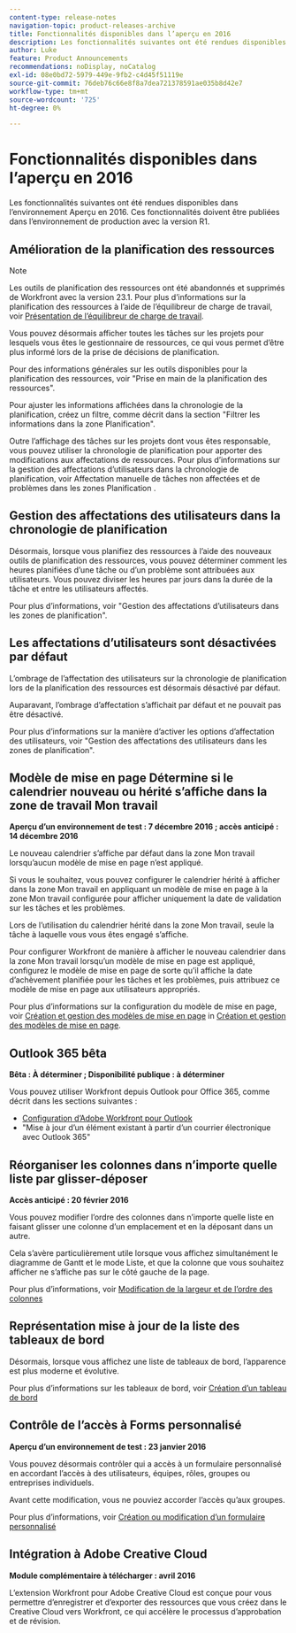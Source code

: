 ```yaml
---
content-type: release-notes
navigation-topic: product-releases-archive
title: Fonctionnalités disponibles dans l’aperçu en 2016
description: Les fonctionnalités suivantes ont été rendues disponibles dans l’environnement Aperçu en 2016. Ces fonctionnalités doivent être publiées dans l’environnement de production avec la version R1.
author: Luke
feature: Product Announcements
recommendations: noDisplay, noCatalog
exl-id: 08e0bd72-5979-449e-9fb2-c4d45f51119e
source-git-commit: 76deb76c66e8f8a7dea721378591ae035b8d42e7
workflow-type: tm+mt
source-wordcount: '725'
ht-degree: 0%

---
```


# Fonctionnalités disponibles dans l’aperçu en 2016

Les fonctionnalités suivantes ont été rendues disponibles dans l’environnement Aperçu en 2016. Ces fonctionnalités doivent être publiées dans l’environnement de production avec la version R1.

## Amélioration de la planification des ressources

>[!NOTE]
>
>Les outils de planification des ressources ont été abandonnés et supprimés de Workfront avec la version 23.1. Pour plus d’informations sur la planification des ressources à l’aide de l’équilibreur de charge de travail, voir [Présentation de l’équilibreur de charge de travail](../../../../resource-mgmt/workload-balancer/overview-workload-balancer.md).

Vous pouvez désormais afficher toutes les tâches sur les projets pour lesquels vous êtes le gestionnaire de ressources, ce qui vous permet d’être plus informé lors de la prise de décisions de planification.

Pour des informations générales sur les outils disponibles pour la planification des ressources, voir &quot;Prise en main de la planification des ressources&quot;.

Pour ajuster les informations affichées dans la chronologie de la planification, créez un filtre, comme décrit dans la section &quot;Filtrer les informations dans la zone Planification&quot;.

Outre l’affichage des tâches sur les projets dont vous êtes responsable, vous pouvez utiliser la chronologie de planification pour apporter des modifications aux affectations de ressources. Pour plus d’informations sur la gestion des affectations d’utilisateurs dans la chronologie de planification, voir Affectation manuelle de tâches non affectées et de problèmes dans les zones Planification .

## Gestion des affectations des utilisateurs dans la chronologie de planification

Désormais, lorsque vous planifiez des ressources à l’aide des nouveaux outils de planification des ressources, vous pouvez déterminer comment les heures planifiées d’une tâche ou d’un problème sont attribuées aux utilisateurs. Vous pouvez diviser les heures par jours dans la durée de la tâche et entre les utilisateurs affectés.

Pour plus d’informations, voir &quot;Gestion des affectations d’utilisateurs dans les zones de planification&quot;.

## Les affectations d’utilisateurs sont désactivées par défaut

L’ombrage de l’affectation des utilisateurs sur la chronologie de planification lors de la planification des ressources est désormais désactivé par défaut.

Auparavant, l’ombrage d’affectation s’affichait par défaut et ne pouvait pas être désactivé.

Pour plus d’informations sur la manière d’activer les options d’affectation des utilisateurs, voir &quot;Gestion des affectations des utilisateurs dans les zones de planification&quot;.

## Modèle de mise en page Détermine si le calendrier nouveau ou hérité s’affiche dans la zone de travail Mon travail

**Aperçu d’un environnement de test : 7 décembre 2016 ; accès anticipé : 14 décembre 2016** 

Le nouveau calendrier s’affiche par défaut dans la zone Mon travail lorsqu’aucun modèle de mise en page n’est appliqué.

Si vous le souhaitez, vous pouvez configurer le calendrier hérité à afficher dans la zone Mon travail en appliquant un modèle de mise en page à la zone Mon travail configurée pour afficher uniquement la date de validation sur les tâches et les problèmes.

Lors de l’utilisation du calendrier hérité dans la zone Mon travail, seule la tâche à laquelle vous vous êtes engagé s’affiche.

Pour configurer Workfront de manière à afficher le nouveau calendrier dans la zone Mon travail lorsqu’un modèle de mise en page est appliqué, configurez le modèle de mise en page de sorte qu’il affiche la date d’achèvement planifiée pour les tâches et les problèmes, puis attribuez ce modèle de mise en page aux utilisateurs appropriés.

Pour plus d’informations sur la configuration du modèle de mise en page, voir [Création et gestion des modèles de mise en page](../../../../administration-and-setup/customize-workfront/use-layout-templates/create-and-manage-layout-templates.md#customizing-my-work) in [Création et gestion des modèles de mise en page](../../../../administration-and-setup/customize-workfront/use-layout-templates/create-and-manage-layout-templates.md).

## Outlook 365 bêta

**Bêta : À déterminer ; Disponibilité publique : à déterminer**

Vous pouvez utiliser Workfront depuis Outlook pour Office 365, comme décrit dans les sections suivantes :

* [Configuration d’Adobe Workfront pour Outlook](../../../../workfront-integrations-and-apps/using-workfront-with-outlook/set-up-workfront-for-outlook.md)
* &quot;Mise à jour d’un élément existant à partir d’un courrier électronique avec Outlook 365&quot;

## Réorganiser les colonnes dans n’importe quelle liste par glisser-déposer

**Accès anticipé : 20 février 2016**

Vous pouvez modifier l’ordre des colonnes dans n’importe quelle liste en faisant glisser une colonne d’un emplacement et en la déposant dans un autre.

Cela s’avère particulièrement utile lorsque vous affichez simultanément le diagramme de Gantt et le mode Liste, et que la colonne que vous souhaitez afficher ne s’affiche pas sur le côté gauche de la page. 

Pour plus d’informations, voir [Modification de la largeur et de l’ordre des colonnes](../../../../reports-and-dashboards/reports/reporting-elements/modify-column-width-order.md)

## Représentation mise à jour de la liste des tableaux de bord

Désormais, lorsque vous affichez une liste de tableaux de bord, l’apparence est plus moderne et évolutive.

Pour plus d’informations sur les tableaux de bord, voir [Création d’un tableau de bord](../../../../reports-and-dashboards/dashboards/creating-and-managing-dashboards/create-dashboard.md)

## Contrôle de l’accès à Forms personnalisé

**Aperçu d’un environnement de test : 23 janvier 2016**

Vous pouvez désormais contrôler qui a accès à un formulaire personnalisé en accordant l’accès à des utilisateurs, équipes, rôles, groupes ou entreprises individuels. 

Avant cette modification, vous ne pouviez accorder l’accès qu’aux groupes.

Pour plus d’informations, voir [Création ou modification d’un formulaire personnalisé](../../../../administration-and-setup/customize-workfront/create-manage-custom-forms/create-or-edit-a-custom-form.md)

## Intégration à Adobe Creative Cloud

**Module complémentaire à télécharger : avril 2016**

L’extension Workfront pour Adobe Creative Cloud est conçue pour vous permettre d’enregistrer et d’exporter des ressources que vous créez dans le Creative Cloud vers Workfront, ce qui accélère le processus d’approbation et de révision.

